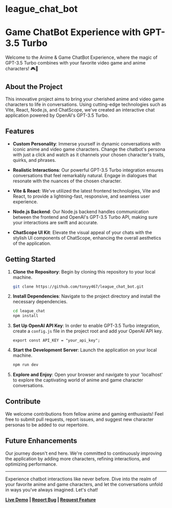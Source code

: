 # league_chat_bot
# Game ChatBot Experience with GPT-3.5 Turbo

Welcome to the Anime & Game ChatBot Experience, where the magic of GPT-3.5 Turbo combines with your favorite video game and anime characters! 🎮🌟

## About the Project

This innovative project aims to bring your cherished anime and video game characters to life in conversations. Using cutting-edge technologies such as Vite, React, Node.js, and ChatScope, we've created an interactive chat application powered by OpenAI's GPT-3.5 Turbo.

## Features

- **Custom Personality**: Immerse yourself in dynamic conversations with iconic anime and video game characters. Change the chatbot's persona with just a click and watch as it channels your chosen character's traits, quirks, and phrases.

- **Realistic Interactions**: Our powerful GPT-3.5 Turbo integration ensures conversations that feel remarkably natural. Engage in dialogues that resonate with the nuances of the chosen character.

- **Vite & React**: We've utilized the latest frontend technologies, Vite and React, to provide a lightning-fast, responsive, and seamless user experience.

- **Node.js Backend**: Our Node.js backend handles communication between the frontend and OpenAI's GPT-3.5 Turbo API, making sure your interactions are swift and accurate.

- **ChatScope UI Kit**: Elevate the visual appeal of your chats with the stylish UI components of ChatScope, enhancing the overall aesthetics of the application.

## Getting Started

1. **Clone the Repository**: Begin by cloning this repository to your local machine.

   ```bash
   git clone https://github.com/tonyy467/league_chat_bot.git
   ```

2. **Install Dependencies**: Navigate to the project directory and install the necessary dependencies.

   ```bash
   cd league_chat
   npm install
   ```

3. **Set Up OpenAI API Key**: In order to enable GPT-3.5 Turbo integration, create a `config.js` file in the project root and add your OpenAI API key.

   ```
   export const API_KEY = "your_api_key";
   ```

4. **Start the Development Server**: Launch the application on your local machine.

   ```bash
   npm run dev
   ```

5. **Explore and Enjoy**: Open your browser and navigate to your 'localhost' to explore the captivating world of anime and game character conversations.

## Contribute

We welcome contributions from fellow anime and gaming enthusiasts! Feel free to submit pull requests, report issues, and suggest new character personas to be added to our repertoire.

## Future Enhancements

Our journey doesn't end here. We're committed to continuously improving the application by adding more characters, refining interactions, and optimizing performance.

---

Experience chatbot interactions like never before. Dive into the realm of your favorite anime and game characters, and let the conversations unfold in ways you've always imagined. Let's chat!

**[Live Demo](https://github.com/tonyy467/league_chat_bot) | [Report Bug](https://github.com/tonyy467/league_chat_bot) | [Request Feature](https://github.com/tonyy467/league_chat_bot)**